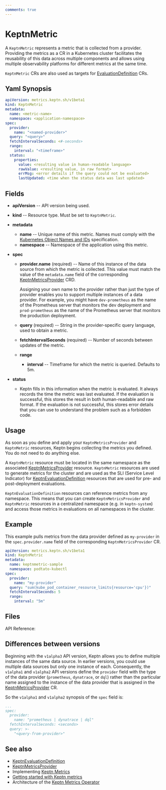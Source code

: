 ```yaml
---
comments: true
---
```


# KeptnMetric

A `KeptnMetric` represents a metric that is collected from a provider.
Providing the metrics as a CR in a Kubernetes cluster
facilitates the reusability of this data across multiple components
and allows using multiple observability platforms
for different metrics at the same time.

`KeptnMetric` CRs are also used as targets for
[EvaluationDefinition](evaluationdefinition.md) CRs.

## Yaml Synopsis

```yaml
apiVersion: metrics.keptn.sh/v1beta1
kind: KeptnMetric
metadata:
  name: <metric-name>
  namespace: <application-namespace>
spec:
  provider:
    name: "<named-provider>"
  query: "<query>"
  fetchIntervalSeconds: <#-seconds>
  range:
    interval: "<timeframe>"
  status:
    properties:
      value: <resulting value in human-readable language>
      rawValue: <resulting value, in raw format>
      errMsg: <error details if the query could not be evaluated>
      lastUpdated: <time when the status data was last updated>
```

## Fields

* **apiVersion** -- API version being used.

* **kind** -- Resource type.
   Must be set to `KeptnMetric`.

* **metadata**
  * **name** -- Unique name of this metric.
    Names must comply with the
    [Kubernetes Object Names and IDs](https://kubernetes.io/docs/concepts/overview/working-with-objects/names/#dns-subdomain-names)
    specification.
  * **namespace** -- Namespace of the application using this metric.

* **spec**
  * **provider.name** (required) --
    Name of this instance of the data source
    from which the metric is collected.
    This value must match the value of the `metadata.name` field
    of the corresponding [KeptnMetricsProvider](metricsprovider.md) CRD.

    Assigning your own name to the provider
    rather than just the type of provider
    enables you to support multiple instances of a data provider.
    For example, you might have `dev-prometheus`
    as the name of the Prometheus server that monitors the dev deployment
    and `prod-prometheus` as the name of the Prometheus server
    that monitors the production deployment.
  * **query** (required) -- String in the provider-specific query language,
    used to obtain a metric.

  * **fetchIntervalSeconds** (required) -- Number of seconds between updates of the metric.
  * **range**
    * **interval** -- Timeframe for which the metric is queried.
    Defaults to 5m.

* **status**
  * Keptn fills in this information when the metric is evaluated.
    It always records the time the metric was last evaluated.
    If the evaluation is successful,
    this stores the result in both human-readable and raw format.
    If the evaluation is not successful,
    this stores error details that you can use to understand the problem
    such as a forbidden code.

## Usage

As soon as you define and apply
your `KeptnMetricsProvider` and `KeptnMetric` resources,
Keptn begins collecting the metrics you defined.
You do not need to do anything else.

A `KeptnMetric` resource must be located
in the same namespace as the associated
[KeptnMetricsProvider](metricsprovider.md)
resource.
`KeptnMetric` resources are used to generate metrics for the cluster
and are used as the SLI (Service Level Indicator) for
[KeptnEvaluationDefinition](evaluationdefinition.md)
resources that are used for pre- and post-deployment evaluations.

`KeptnEvaluationDefinition` resources can reference metrics
from any namespace.
This means that you can create `KeptnMetricsProvider`
and `KeptnMetric` resources
in a centralized namespace (e.g. in `keptn-system`)
and access those metrics in evaluations
on all namespaces in the cluster.

## Example

This example pulls metrics from the data provider
defined as `my-provider` in the `spec.provider.name` field
of the corresponding `KeptnMetricsProvider` CR.

```yaml
apiVersion: metrics.keptn.sh/v1beta1
kind: KeptnMetric
metadata:
  name: keptnmetric-sample
  namespace: podtato-kubectl
spec:
  provider:
    name: "my-provider"
  query: "sum(kube_pod_container_resource_limits{resource='cpu'})"
  fetchIntervalSeconds: 5
  range:
    interval: "5m"
```

## Files

API Reference:

## Differences between versions

Beginning with the `v1alpha3` API version,
Keptn allows you to define multiple instances of the same data source.
In earlier versions, you could use multiple data sources
but only one instance of each.
Consequently, the `v1alpha1` and `v1alpha2` API versions
define the `provider` field with the type of the data provider
(`prometheus`, `dynatrace`, or `dql`)
rather than the particular name assigned
to the instance of the data provider
that is assigned in the
[KeptnMetricsProvider](metricsprovider.md) CR.

So the `v1alpha1` and `v1alpha2` synopsis
of the `spec` field is:

```yaml
...
spec:
  provider:
    name: "prometheus | dynatrace | dql"
  fetchIntervalSeconds: <seconds>
  query: >-
    "<query-from-provider>"
```

## See also

* [KeptnEvaluationDefinition](evaluationdefinition.md)
* [KeptnMetricsProvider](metricsprovider.md)
* Implementing [Keptn Metrics](../../guides/evaluatemetrics.md)
* [Getting started with Keptn metrics](../../getting-started/metrics.md)
* Architecture of the [Keptn Metrics Operator](../../components/metrics-operator.md)
